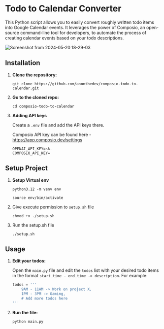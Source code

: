# Todo to Calendar Converter

This Python script allows you to easily convert roughly written todo items into Google Calendar events. It leverages the power of Composio, an open-source command-line tool for developers, to automate the process of creating calendar events based on your todo descriptions.

![Screenshot from 2024-05-20 18-29-03](https://github.com/anonthedev/composio-todo-to-calendar/assets/84020006/fb991761-cfe9-4fe6-8808-9ef82069ef01)


## Installation

1. **Clone the repository:**

   ```
   git clone https://github.com/anonthedev/composio-todo-to-calendar.git
   ```

2. **Go to the cloned repo:**

   ```
   cd composio-todo-to-calendar
   ```

3. **Adding API keys**

   Create a `.env` file and add the API keys there.

   Composio API key can be found here - https://app.composio.dev/settings

   ```
   OPENAI_API_KEY=sk-
   COMPOSIO_API_KEY=
   ```

## Setup Project

1. **Setup Virtual env**
    ```
    python3.12 -m venv env
    ```
    ```
    source env/bin/activate
    ```

1. Give execute permission to `setup.sh` file

   ```
   chmod +x ./setup.sh
   ```

2. Run the setup.sh file
   ```
   ./setup.sh
   ```

## Usage

1. **Edit your todos:**

   Open the `main.py` file and edit the `todos` list with your desired todo items in the format `start_time - end_time -> description`. For example:

   ```python
   todos = '''
       9AM - 11AM -> Work on project X,
       1PM - 3PM -> Gaming,
       # Add more todos here
   '''
   ```

2. **Run the file:**
   ```
   python main.py
   ```
